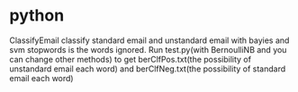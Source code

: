 # python
ClassifyEmail
classify standard email and unstandard email with bayies and svm
stopwords is the words ignored. Run test.py(with BernoulliNB and you can change other methods) to get berClfPos.txt(the possibility of unstandard email each word) and berClfNeg.txt(the possibility of standard email each word)

